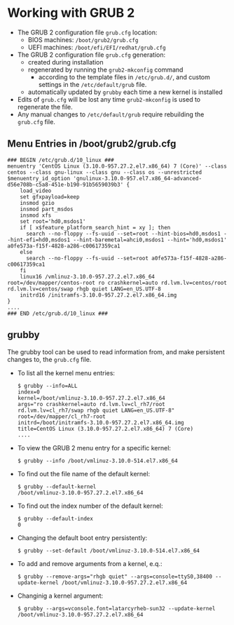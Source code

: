 # Working with GRUB 2
- The GRUB 2 configuration file ```grub.cfg``` location:
  - BIOS machines: ```/boot/grub2/grub.cfg``` 
  - UEFI machines: ```/boot/efi/EFI/redhat/grub.cfg```
- The GRUB 2 configuration file ```grub.cfg``` generation:
  - created during installation
  - regenerated by running the ```grub2-mkconfig``` command
    - according to the template files in ```/etc/grub.d/```, and custom settings in the ```/etc/default/grub``` file.
  - automatically updated by ```grubby``` each time a new kernel is installed
- Edits of ```grub.cfg``` will be lost any time ``grub2-mkconfig`` is used to regenerate the file.
- Any manual changes to ``/etc/default/grub`` require rebuilding the ```grub.cfg``` file. 

## Menu Entries in /boot/grub2/grub.cfg
```
### BEGIN /etc/grub.d/10_linux ###
menuentry 'CentOS Linux (3.10.0-957.27.2.el7.x86_64) 7 (Core)' --class centos --class gnu-linux --class gnu --class os --unrestricted $menuentry_id_option 'gnulinux-3.10.0-957.el7.x86_64-advanced-d56e708b-c5a8-451e-b190-91b5659039b3' {
	load_video
	set gfxpayload=keep
	insmod gzio
	insmod part_msdos
	insmod xfs
	set root='hd0,msdos1'
	if [ x$feature_platform_search_hint = xy ]; then
	  search --no-floppy --fs-uuid --set=root --hint-bios=hd0,msdos1 --hint-efi=hd0,msdos1 --hint-baremetal=ahci0,msdos1 --hint='hd0,msdos1'  a0fe573a-f15f-4828-a286-c00617359ca1
	else
	  search --no-floppy --fs-uuid --set=root a0fe573a-f15f-4828-a286-c00617359ca1
	fi
	linux16 /vmlinuz-3.10.0-957.27.2.el7.x86_64 root=/dev/mapper/centos-root ro crashkernel=auto rd.lvm.lv=centos/root rd.lvm.lv=centos/swap rhgb quiet LANG=en_US.UTF-8
	initrd16 /initramfs-3.10.0-957.27.2.el7.x86_64.img
}
....
### END /etc/grub.d/10_linux ###
```

## grubby
The grubby tool can be used to read information from, and make persistent changes to, the `grub.cfg` file.
- To list all the kernel menu entries:
  ```
  $ grubby --info=ALL
  index=0
  kernel=/boot/vmlinuz-3.10.0-957.27.2.el7.x86_64
  args="ro crashkernel=auto rd.lvm.lv=cl_rh7/root rd.lvm.lv=cl_rh7/swap rhgb quiet LANG=en_US.UTF-8"
  root=/dev/mapper/cl_rh7-root
  initrd=/boot/initramfs-3.10.0-957.27.2.el7.x86_64.img
  title=CentOS Linux (3.10.0-957.27.2.el7.x86_64) 7 (Core)
  ....
  ```
- To view the GRUB 2 menu entry for a specific kernel:
  ```
  $ grubby --info /boot/vmlinuz-3.10.0-514.el7.x86_64
  ```
- To find out the file name of the default kernel:
  ```
  $ grubby --default-kernel
  /boot/vmlinuz-3.10.0-957.27.2.el7.x86_64
  ```
- To find out the index number of the default kernel:
  ```
  $ grubby --default-index
  0
  ```
- Changing the default boot entry persistently:
  ```
  $ grubby --set-default /boot/vmlinuz-3.10.0-514.el7.x86_64
  ```
- To add and remove arguments from a kernel, e.q.:
  ```
  $ grubby --remove-args="rhgb quiet" --args=console=ttyS0,38400 --update-kernel /boot/vmlinuz-3.10.0-957.27.2.el7.x86_64
  ```
- Changinig a kernel argument:
  ```
  $ grubby --args=vconsole.font=latarcyrheb-sun32 --update-kernel /boot/vmlinuz-3.10.0-957.27.2.el7.x86_64
  ```      
